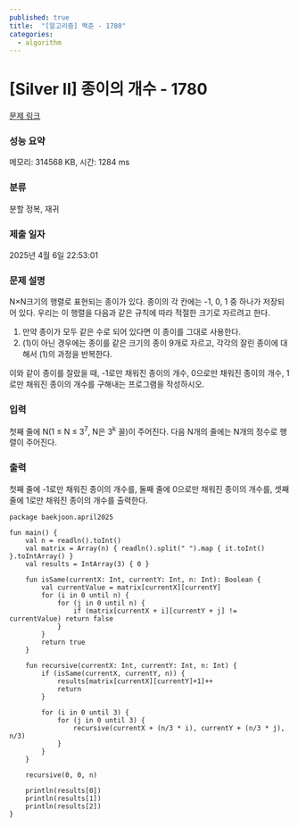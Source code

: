 ```yaml
---
published: true
title:  "[알고리즘] 백준 - 1780"
categories:
  - algorithm
---
```


# [Silver II] 종이의 개수 - 1780

[문제 링크](https://www.acmicpc.net/problem/1780)

### 성능 요약

메모리: 314568 KB, 시간: 1284 ms

### 분류

분할 정복, 재귀

### 제출 일자

2025년 4월 6일 22:53:01

### 문제 설명

<p>N×N크기의 행렬로 표현되는 종이가 있다. 종이의 각 칸에는 -1, 0, 1 중 하나가 저장되어 있다. 우리는 이 행렬을 다음과 같은 규칙에 따라 적절한 크기로 자르려고 한다.</p>

<ol>
	<li>만약 종이가 모두 같은 수로 되어 있다면 이 종이를 그대로 사용한다.</li>
	<li>(1)이 아닌 경우에는 종이를 같은 크기의 종이 9개로 자르고, 각각의 잘린 종이에 대해서 (1)의 과정을 반복한다.</li>
</ol>

<p>이와 같이 종이를 잘랐을 때, -1로만 채워진 종이의 개수, 0으로만 채워진 종이의 개수, 1로만 채워진 종이의 개수를 구해내는 프로그램을 작성하시오.</p>

### 입력

 <p>첫째 줄에 N(1 ≤ N ≤ 3<sup>7</sup>, N은 3<sup>k</sup> 꼴)이 주어진다. 다음 N개의 줄에는 N개의 정수로 행렬이 주어진다.</p>

### 출력

 <p>첫째 줄에 -1로만 채워진 종이의 개수를, 둘째 줄에 0으로만 채워진 종이의 개수를, 셋째 줄에 1로만 채워진 종이의 개수를 출력한다.</p>

~~~
package baekjoon.april2025

fun main() {
    val n = readln().toInt()
    val matrix = Array(n) { readln().split(" ").map { it.toInt() }.toIntArray() }
    val results = IntArray(3) { 0 }

    fun isSame(currentX: Int, currentY: Int, n: Int): Boolean {
        val currentValue = matrix[currentX][currentY]
        for (i in 0 until n) {
            for (j in 0 until n) {
                if (matrix[currentX + i][currentY + j] != currentValue) return false
            }
        }
        return true
    }

    fun recursive(currentX: Int, currentY: Int, n: Int) {
        if (isSame(currentX, currentY, n)) {
            results[matrix[currentX][currentY]+1]++
            return
        }

        for (i in 0 until 3) {
            for (j in 0 until 3) {
                recursive(currentX + (n/3 * i), currentY + (n/3 * j), n/3)
            }
        }
    }

    recursive(0, 0, n)

    println(results[0])
    println(results[1])
    println(results[2])
}
~~~